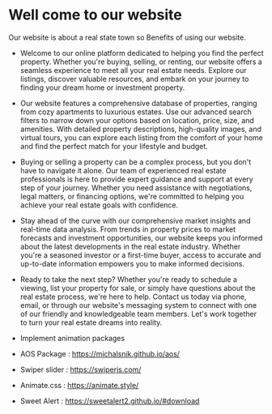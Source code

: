 # Well come to our website

Our website is about a real state town so Benefits of using our website.

- Welcome to our online platform dedicated to helping you find the perfect property. Whether you're buying, selling, or renting, our website offers a seamless experience to meet all your real estate needs. Explore our listings, discover valuable resources, and embark on your journey to finding your dream home or investment property.

- Our website features a comprehensive database of properties, ranging from cozy apartments to luxurious estates. Use our advanced search filters to narrow down your options based on location, price, size, and amenities. With detailed property descriptions, high-quality images, and virtual tours, you can explore each listing from the comfort of your home and find the perfect match for your lifestyle and budget.


- Buying or selling a property can be a complex process, but you don't have to navigate it alone. Our team of experienced real estate professionals is here to provide expert guidance and support at every step of your journey. Whether you need assistance with negotiations, legal matters, or financing options, we're committed to helping you achieve your real estate goals with confidence.


- Stay ahead of the curve with our comprehensive market insights and real-time data analysis. From trends in property prices to market forecasts and investment opportunities, our website keeps you informed about the latest developments in the real estate industry. Whether you're a seasoned investor or a first-time buyer, access to accurate and up-to-date information empowers you to make informed decisions.


- Ready to take the next step? Whether you're ready to schedule a viewing, list your property for sale, or simply have questions about the real estate process, we're here to help. Contact us today via phone, email, or through our website's messaging system to connect with one of our friendly and knowledgeable team members. Let's work together to turn your real estate dreams into reality.

 
- Implement animation  packages 

- AOS Package : https://michalsnik.github.io/aos/

- Swiper slider : https://swiperjs.com/

- Animate.css : https://animate.style/

- Sweet Alert : https://sweetalert2.github.io/#download
